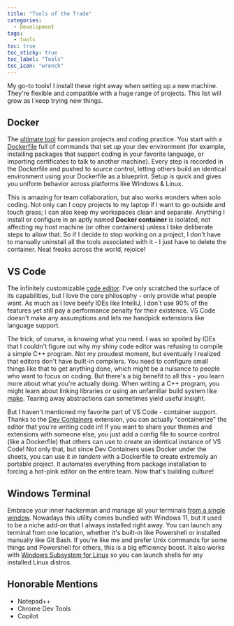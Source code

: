 ```yaml
---
title: "Tools of the Trade"
categories:
  - Development
tags:
  - tools
toc: true
toc_sticky: true
toc_label: "Tools"
toc_icon: "wrench"
---
```


My go-to tools! I install these right away when setting up a new machine. They're flexible and compatible with a huge range of projects. This list will grow as I keep trying new things.

## Docker

The [ultimate tool][docker] for passion projects and coding practice. You start with a [Dockerfile][dockerfile] full of commands that set up your dev environment (for example, installing packages that support coding in your favorite language, or importing certificates to talk to another machine). Every step is recorded in the Dockerfile and pushed to source control, letting others build an identical environment using your Dockerfile as a blueprint. Setup is quick and gives you uniform behavior across platforms like Windows & Linux. 

This is amazing for team collaboration, but also works wonders when solo coding. Not only can I copy projects to my laptop if I want to go outside and touch grass; I can also keep my workspaces clean and separate. Anything I install or configure
 in an aptly named **Docker container** is isolated, not affecting my host machine (or other containers) unless I take deliberate steps to allow that. So if I decide to stop working on a project, I don't have to manually uninstall all the tools associated with it - I just have to delete the container. Neat freaks across the world, rejoice!

## VS Code

The infinitely customizable [code editor][vs-code]. I've only scratched the surface of its capabilities, but I love the core philosophy - only provide what people want. As much as I love beefy IDEs like IntelliJ, I don't use 90% of the features yet still pay a performance penalty for their existence. VS Code doesn't make any assumptions and lets me handpick extensions like language support.

The trick, of course, is knowing what you need. I was so spoiled by IDEs that I couldn't figure out why my shiny code editor was refusing to compile a simple C++ program. Not my proudest moment, but eventually I realized that editors don't have built-in compilers. You need to configure small things like that to get anything done, which might be a nuisance to people who want to focus on coding. But there's a big benefit to all this - you learn more about what you're actually doing. When writing a C++ program, you might learn about linking libraries or using an unfamiliar build system like [make][make]. Tearing away abstractions can sometimes yield useful insight.

But I haven't mentioned my favorite part of VS Code - container support. Thanks to the [Dev Containers][dev-containers] extension, you can actually "containerize" the editor that you're writing code in! If you want to share your themes and extensions with someone else, you just add a config file to source control (like a Dockerfile) that others can use to create an identical instance of VS Code! Not only that, but since Dev Containers uses Docker under the sheets, you can use it *in tandem* with a Dockerfile to create extremely an portable project. It automates everything from package installation to forcing a hot-pink editor on the entire team. Now that's building culture!

## Windows Terminal

Embrace your inner hackerman and manage all your terminals [from a single window][windows-terminal]. Nowadays this utility comes bundled with Windows 11, but it used to be a niche add-on that I always installed right away. You can launch any terminal from one location, whether it's built-in like Powershell or installed manually like Git Bash. If you're like me and prefer Unix commands for some things and Powershell for others, this is a big efficiency boost. It also works with [Windows Subsystem for Linux][wsl] so you can launch shells for any installed Linux distros.

## Honorable Mentions
- Notepad++
- Chrome Dev Tools
- Copilot

[docker]: https://www.docker.com/
[dockerfile]: https://docs.docker.com/reference/dockerfile/
[vs-code]: https://code.visualstudio.com/
[make]: https://www.gnu.org/software/make/manual/make.html
[dev-containers]: https://code.visualstudio.com/docs/devcontainers/containers
[windows-terminal]: https://learn.microsoft.com/en-us/windows/terminal/
[wsl]: https://learn.microsoft.com/en-us/windows/wsl/